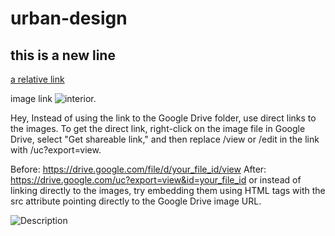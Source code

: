 # urban-design

this is a new line
---

[a relative link](plot-2/readme.md)

image link
![interior.](https://drive.google.com/file/uc?export=view&id=1ahazCAO71GTRZM3oAeTC7QBibWZ_KBOW)

Hey, Instead of using the link to the Google Drive folder, use direct links to the images. To get the direct link, right-click on the image file in Google Drive, select "Get shareable link," and then replace /view or /edit in the link with /uc?export=view.

Before: https://drive.google.com/file/d/your_file_id/view
After: https://drive.google.com/uc?export=view&id=your_file_id
or instead of linking directly to the images, try embedding them using HTML  tags with the src attribute pointing directly to the Google Drive image URL.

<img src="https://drive.google.com/uc?export=view&id=your_file_id" alt="Description">
